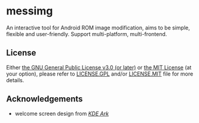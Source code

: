 messimg
=======

An interactive tool for Android ROM image modification, aims to be simple, flexible and user-friendly. Support multi-platform, multi-frontend.

## License

Either [the GNU General Public License v3.0 (or later)][spdx_GPL-3.0-or-later] or [the MIT License][spdx_MIT] (at your option), please refer to [LICENSE.GPL](LICENSE.GPL) and/or [LICENSE.MIT](LICENSE.MIT) file for more details.

## Acknowledgements

* welcome screen design from [*KDE Ark*][KDE_Ark]

<!-- Licenses -->
[spdx_GPL-3.0-or-later]: https://spdx.org/licenses/GPL-3.0-or-later.html
[spdx_MIT]: https://spdx.org/licenses/MIT.html

<!-- References -->
[KDE_Ark]: https://apps.kde.org/ark/
